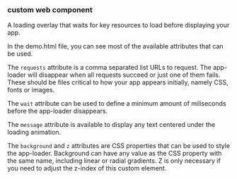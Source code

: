 ### <app-loader> custom web component 

A loading overlay that waits for key resources to load before displaying your app.

In the demo.html file, you can see most of the available attributes that can be used.

The `requests` attribute is a comma separated list URLs to request. The app-loader will disappear when all requests succeed or just one of them fails. These should be files critical to how your app appears initially, namely CSS, fonts or images.

The `wait` attribute can be used to define a minimum amount of miliseconds before the app-loader disappears.

The `message` attribute is available to display any text centered under the loading animation.

The `background` and `z` attributes are CSS properties that can be used to style the app-loader. Background can have any value as the CSS property with the same name, including linear or radial gradients. Z is only necessary if you need to adjust the z-index of this custom element.

